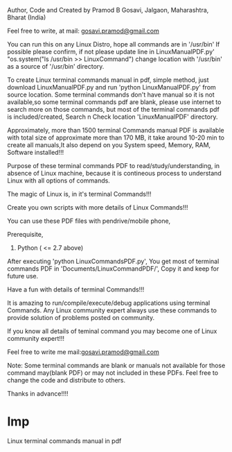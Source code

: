 Author, Code and Created by Pramod B Gosavi, Jalgaon, Maharashtra, Bharat (India)

Feel free to write, at mail: gosavi.pramod@gmail.com

You can run this on any Linux Distro, hope all commands are in '/usr/bin'
If possible please confirm, if not please update line in LinuxManualPDF.py'
"os.system("ls /usr/bin >> LinuxCommand") change location with '/usr/bin' as a source of '/usr/bin' directory.

To create Linux terminal commands manual in  pdf, simple method, just download LinuxManualPDF.py and run 'python LinuxManualPDF.py' from source location. Some terminal commands don't have manual so it is not available,so some terminal commands pdf are blank, please use internet to search more on those commands, but most of the terminal commands pdf is included/created, Search n Check location 'LinuxManualPDF' directory.

Approximately, more than 1500 terminal Commands manual PDF is available with total size of approximate more than 170 MB, it take around 10-20 min to create all manuals,It also depend on you System speed, Memory, RAM, Software installed!!!

Purpose of these terminal commands PDF to read/study/understanding, in absence of Linux machine, because it is contineous process to understand Linux with all options of commands. 

The magic of Linux is, in it's terminal Commands!!!

Create you own scripts with more details of Linux Commands!!!

You can use these PDF files with pendrive/mobile phone, 

Prerequisite,
1) Python ( <= 2.7 above)

After executing 'python LinuxCommandsPDF.py', You get most of terminal commands PDF in 'Documents/LinuxCommandPDF/',
Copy it and keep for future use.

Have a fun with details of terminal Commands!!!

It is amazing to run/compile/execute/debug applications using terminal Commands. Any Linux community expert always use these commands to provide solution of problems posted on community. 

If you know all details of teminal command you may become one of Linux community expert!!!

Feel free to write me mail:gosavi.pramod@gmail.com

Note: Some terminal commands are blank or manuals not available for those command may(blank PDF) or may not included in these PDFs.  Feel free to change the code and distribute to others.

Thanks in advance!!!!


# lmp
Linux terminal commands manual in pdf

